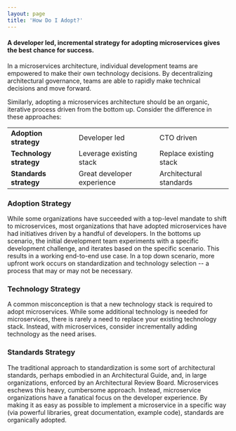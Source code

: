 ```yaml
---
layout: page
title: 'How Do I Adopt?'
---
```


#### A developer led, incremental strategy for adopting microservices gives the best chance for success.


In a microservices architecture, individual development teams are empowered to make their own technology decisions. By decentralizing architectural governance, teams are able to rapidly make technical decisions and move forward.

Similarly, adopting a microservices architecture should be an organic, iterative process driven from the bottom up. Consider the difference in these approaches:

<table>
  <tr>
   <td><b>Adoption strategy</b></td>
   <td>Developer led</td>
   <td>CTO driven</td>
  </tr>
  <tr>
   <td><b>Technology strategy</b></td>
   <td>Leverage existing stack</td>
   <td>Replace existing stack</td>
  </tr>
  <tr>
   <td><b>Standards strategy</b></td>
   <td>Great developer experience</td>
   <td>Architectural standards</td>
  </tr>
</table>

### Adoption Strategy

While some organizations have succeeded with a top-level mandate to shift to microservices, most organizations that have adopted microservices have had initiatives driven by a handful of developers. In the bottoms up scenario, the initial development team experiments with a specific development challenge, and iterates based on the specific scenario. This results in a working end-to-end use case. In a top down scenario, more upfront work occurs on standardization and technology selection -- a process that may or may not be necessary.

### Technology Strategy

A common misconception is that a new technology stack is required to adopt microservices. While some additional technology is needed for microservices, there is rarely a need to replace your existing technology stack. Instead, with microservices, consider incrementally adding technology as the need arises.

### Standards Strategy

The traditional approach to standardization is some sort of architectural standards, perhaps embodied in an Architectural Guide, and, in large organizations, enforced by an Architectural Review Board. Microservices eschews this heavy, cumbersome approach. Instead, microservice organizations have a fanatical focus on the developer experience. By making it as easy as possible to implement a microservice in a specific way (via powerful libraries, great documentation, example code), standards are organically adopted.

